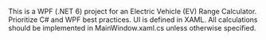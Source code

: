<!-- Use this file to provide workspace-specific custom instructions to Copilot. For more details, visit https://code.visualstudio.com/docs/copilot/copilot-customization#_use-a-githubcopilotinstructionsmd-file -->

This is a WPF (.NET 6) project for an Electric Vehicle (EV) Range Calculator. Prioritize C# and WPF best practices. UI is defined in XAML. All calculations should be implemented in MainWindow.xaml.cs unless otherwise specified.
